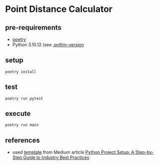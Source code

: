 # Point Distance Calculator

## pre-requirements

- [poetry](https://python-poetry.org/)
- Python 3.10.12 (see [.pythin-version](./.python-version)

## setup

```shell
poetry install
```

## test

```shell
poetry run pytest
```

## execute

```shell
poetry run main
```

## references

- used [template](https://github.com/armand-sauzay/python-template) from Medium
  article [Python Project Setup: A Step-by-Step Guide to Industry Best Practices](https://armand-sauzay.medium.com/python-project-setup-a-step-by-step-guide-to-industry-best-practices-dbce717b2d12)
